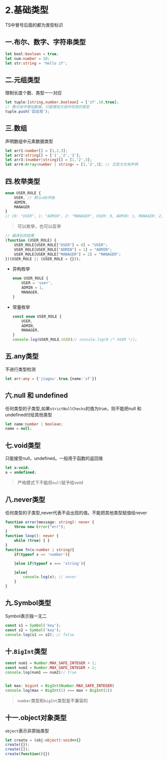 # 2.基础类型

TS中冒号后面的都为类型标识

## 一.布尔、数字、字符串类型

```ts
let bool:boolean = true;
let num:number = 10;
let str:string = 'hello zf';
```

## 二.元组类型

限制长度个数、类型一一对应

```ts
let tuple:[string,number,boolean] = ['zf',10,true];
// 像元组中增加数据，只能增加元组中存放的类型
tuple.push('回龙观');
```

## 三.数组

声明数组中元素数据类型

```ts
let arr1:number[] = [1,2,3];
let arr2:string[] = ['1','2','3'];
let arr3:(number|string)[] = [1,'2',3];
let arr4:Array<number | string> = [1,'2',3]; // 泛型方式来声明
```

## 四.枚举类型

```ts
enum USER_ROLE {
    USER, // 默认从0开始
    ADMIN,
    MANAGER
}
// {0: "USER", 1: "ADMIN", 2: "MANAGER", USER: 0, ADMIN: 1, MANAGER: 2}
```

> 可以枚举，也可以反举

```ts
// 编译后的结果
(function (USER_ROLE) {
    USER_ROLE[USER_ROLE["USER"] = 0] = "USER";
    USER_ROLE[USER_ROLE["ADMIN"] = 1] = "ADMIN";
    USER_ROLE[USER_ROLE["MANAGER"] = 2] = "MANAGER";
})(USER_ROLE || (USER_ROLE = {}));
```

- 异构枚举

  ```ts
  enum USER_ROLE {
      USER = 'user',
      ADMIN = 1,
      MANAGER,
  }
  ```

- 常量枚举

  ```ts
  const enum USER_ROLE {
      USER,
      ADMIN,
      MANAGER,
  }
  console.log(USER_ROLE.USER)// console.log(0 /* USER */);
  ```

## 五.any类型

不进行类型检测

```ts
let arr:any = ['jiagou',true,{name:'zf'}]
```

## 六.null 和 undefined

任何类型的子类型,如果`strictNullChecks`的值为true，则不能把null 和 undefined付给其他类型

```ts
let name:number | boolean;
name = null;
```

## 七.void类型

只能接受null，undefined。一般用于函数的返回值

```js
let a:void;
a = undefined;
```

> 严格模式下不能将`null`赋予给void

## 八.never类型

任何类型的子类型,never代表不会出现的值。不能把其他类型赋值给never

```ts
function error(message: string): never {
    throw new Error("err");
}
function loop(): never {
    while (true) { }
}
function fn(x:number | string){
    if(typeof x == 'number'){

    }else if(typeof x === 'string'){

    }else{
        console.log(x); // never
    }
}
```

## 九.Symbol类型

Symbol表示独一无二

```ts
const s1 = Symbol('key');
const s2 = Symbol('key');
console.log(s1 == s2); // false
```

## 十.`BigInt`类型

```ts
const num1 = Number.MAX_SAFE_INTEGER + 1;
const num2 = Number.MAX_SAFE_INTEGER + 2;
console.log(num1 == num2)// true


let max: bigint = BigInt(Number.MAX_SAFE_INTEGER)
console.log(max + BigInt(1) === max + BigInt(2))
```

> `number`类型和`bigInt`类型是不兼容的

## 十一.object对象类型

`object`表示非原始类型

```ts
let create = (obj:object):void=>{}
create({});
create([]);
create(function(){})
```

